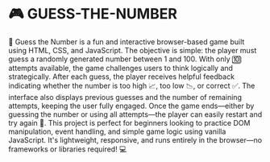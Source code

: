 # 🎮 GUESS-THE-NUMBER
🎯 Guess the Number is a fun and interactive browser-based game built using HTML, CSS, and JavaScript. The objective is simple: the player must guess a randomly generated number between 1 and 100. With only 🔟 attempts available, the game challenges users to think logically and strategically. After each guess, the player receives helpful feedback indicating whether the number is too high 📈, too low 📉, or correct ✅. The interface also displays previous guesses and the number of remaining attempts, keeping the user fully engaged. Once the game ends—either by guessing the number or using all attempts—the player can easily restart and try again 🔁. This project is perfect for beginners looking to practice DOM manipulation, event handling, and simple game logic using vanilla JavaScript. It's lightweight, responsive, and runs entirely in the browser—no frameworks or libraries required! 💻


